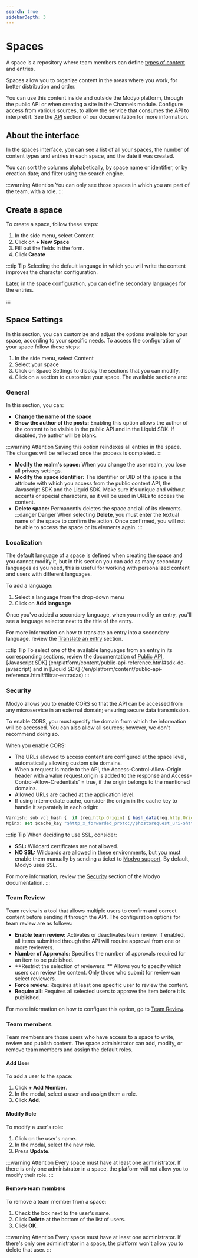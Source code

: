```yaml
---
search: true
sidebarDepth: 3
---
```


# Spaces

A space is a repository where team members can define [types of content](https://docs.modyo.com/es/platform/content/types.html) and entries.

Spaces allow you to organize content in the areas where you work, for better distribution and order.

You can use this content inside and outside the Modyo platform, through the public API or when creating a site in the Channels module. Configure access from various sources, to allow the service that consumes the API to interpret it. See the [API](https://docs.modyo.com/es/platform/content/public-api-reference.html#api) section of our documentation for more information.

## About the interface

In the spaces interface, you can see a list of all your spaces, the number of content types and entries in each space, and the date it was created.

You can sort the columns alphabetically, by space name or identifier, or by creation date; and filter using the search engine.

:::warning Attention
You can only see those spaces in which you are part of the team, with a role.
:::

## Create a space

To create a space, follow these steps:

1. In the side menu, select Content
1. Click on **+ New Space**
1. Fill out the fields in the form.
1. Click **Create**


:::tip Tip
Selecting the default language in which you will write the content improves the character configuration.

Later, in the space configuration, you can define secondary languages for the entries.

:::

## Space Settings

In this section, you can customize and adjust the options available for your space, according to your specific needs. To access the configuration of your space follow these steps:
1. In the side menu, select Content
1. Select your space
1. Click on Space Settings to display the sections that you can modify.
1. Click on a section to customize your space. The available sections are:


### General

In this section, you can:
- **Change the name of the space**
- **Show the author of the posts:** Enabling this option allows the author of the content to be visible in the public API and in the Liquid SDK. If disabled, the author will be blank.

:::warning Attention
Saving this option reindexes all entries in the space. The changes will be reflected once the process is completed.
:::

- **Modify the realm's space:** When you change the user realm, you lose all privacy settings.
- **Modify the space identifier:** The identifier or UID of the space is the attribute with which you access from the public content API, the Javascript SDK and the Liquid SDK. Make sure it's unique and without accents or special characters, as it will be used in URLs to access the content.
- **Delete space:** Permanently deletes the space and all of its elements.
:::danger Danger
When selecting **Delete**, you must enter the textual name of the space to confirm the action. Once confirmed, you will not be able to access the space or its elements again.
:::


### Localization

The default language of a space is defined when creating the space and you cannot modify it, but in this section you can add as many secondary languages as you need, this is useful for working with personalized content and users with different languages.

To add a language:
1. Select a language from the drop-down menu
1. Click on **Add language**

Once you've added a secondary language, when you modify an entry, you'll see a language selector next to the title of the entry.

For more information on how to translate an entry into a secondary language, review the [Translate an entry](https://docs.modyo.com/es/platform/content/entries.html#traducir-una-entrada) section.

:::tip Tip
To select one of the available languages from an entry in its corresponding sections, review the documentation of [Public API](/en/platform/content/public-api-reference.html#filter), [Javascript SDK] (en/platform/content/public-api-reference.html#sdk-de-javascript) and in [Liquid SDK] (/en/platform/content/public-api-reference.html#filtrar-entradas)
:::


### Security

Modyo allows you to enable CORS so that the API can be accessed from any microservice in an external domain; ensuring secure data transmission.

To enable CORS, you must specify the domain from which the information will be accessed. You can also allow all sources; however, we don't recommend doing so.

When you enable CORS:
- The URLs allowed to access content are configured at the space level, automatically allowing custom site domains.
- When a request is made to the API, the Access-Control-Allow-Origin header with a value request.origin is added to the response and Access-Control-Allow-Credentials' = true, if the origin belongs to the mentioned domains.
- Allowed URLs are cached at the application level.
- If using intermediate cache, consider the origin in the cache key to handle it separately in each origin:

```javascript
Varnish: sub vcl_hash {  if (req.http.Origin) { hash_data(req.http.Origin);  } }
Nginx: set $cache_key "$http_x_forwarded_proto://$host$request_uri-$http_accept-$http_x_requested_with";
```
:::tip Tip
When deciding to use SSL, consider:
-  **SSL:** Wildcard certificates are not allowed.
- **NO SSL:** Wildcards are allowed in these environments, but you must enable them manually by sending a ticket to [Modyo support](https://support.modyo.com/hc/en-us). By default, Modyo uses SSL.

For more information, review the [Security](https://docs.modyo.com/es/platform/channels/sites.html#security-headers) section of the Modyo documentation.
:::


### Team Review

Team review is a tool that allows multiple users to confirm and correct content before sending it through the API.
The configuration options for team review are as follows:
- **Enable team review:** Activates or deactivates team review. If enabled, all items submitted through the API will require approval from one or more reviewers.
- **Number of Approvals:** Specifies the number of approvals required for an item to be published.
- **Restrict the selection of reviewers: ** Allows you to specify which users can review the content. Only those who submit for review can select reviewers.
- **Force review:** Requires at least one specific user to review the content.
- **Require all:** Requires all selected users to approve the item before it is published.

For more information on how to configure this option, go to [Team Review](/en/platform/core/key-concepts.html).

### Team members

Team members are those users who have access to a space to write, review and publish content. The space administrator can add, modify, or remove team members and assign the default roles.

#### Add User ####
To add a user to the space:
1. Click **+ Add Member**.
1. In the modal, select a user and assign them a role.
1. Click **Add**.


#### Modify Role ####
To modify a user's role:
1. Click on the user's name.
1. In the modal, select the new role.
1. Press **Update**.


:::warning Attention
Every space must have at least one administrator. If there is only one administrator in a space, the platform will not allow you to modify their role.
:::

#### Remove team members ####
To remove a team member from a space:
1. Check the box next to the user's name.
1. Click **Delete** at the bottom of the list of users.
1. Click **OK**.


:::warning Attention
Every space must have at least one administrator. If there's only one administrator in a space, the platform won't allow you to delete that user.
:::